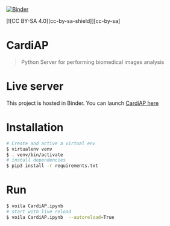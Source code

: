 [![Binder](https://mybinder.org/badge_logo.svg)](https://mybinder.org/v2/gh/CardiAP/CardiAp/HEAD?urlpath=%2Fvoila%2Frender%2FCardiAP.ipynb)

[![CC BY-SA 4.0][cc-by-sa-shield]][cc-by-sa]

CardiAP
=======

> Python Server for performing biomedical images analysis


# Live server

This project is hosted in Binder. You can launch [CardiAP here](http://cardiap.herokuapp.com/) 

# Installation

```bash
# Create and active a virtual env
$ virtualenv venv
$ . venv/bin/activate
# install dependencies
$ pip3 install -r requirements.txt 
```

# Run

```bash
$ voila CardiAP.ipynb
# start with live reload
$ voila CardiAP.ipynb  --autoreload=True
```
